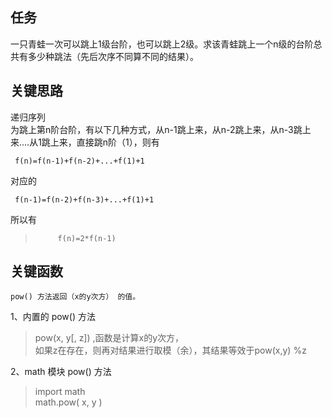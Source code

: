 ## 任务 ##
一只青蛙一次可以跳上1级台阶，也可以跳上2级。求该青蛙跳上一个n级的台阶总共有多少种跳法（先后次序不同算不同的结果）。
## 关键思路 ##
递归序列  
为跳上第n阶台阶，有以下几种方式，从n-1跳上来，从n-2跳上来，从n-3跳上来....从1跳上来，直接跳n阶（1），则有  

     f(n)=f(n-1)+f(n-2)+...+f(1)+1
对应的  

     f(n-1)=f(n-2)+f(n-3)+...+f(1)+1

所以有
>          f(n)=2*f(n-1)

## 关键函数 ##

    pow() 方法返回（x的y次方） 的值。 
1、内置的 pow() 方法 
>    pow(x, y[, z]) ,函数是计算x的y次方，  
>    如果z在存在，则再对结果进行取模（余），其结果等效于pow(x,y) %z

2、math 模块 pow() 方法
>    import math  
     math.pow( x, y )


